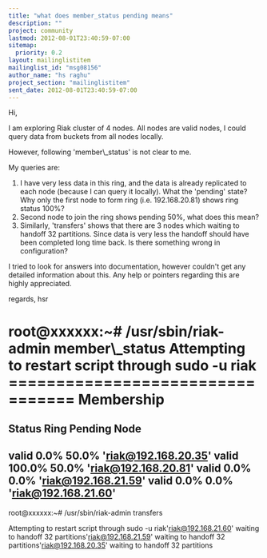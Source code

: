 ```yaml
---
title: "what does member_status pending means"
description: ""
project: community
lastmod: 2012-08-01T23:40:59-07:00
sitemap:
  priority: 0.2
layout: mailinglistitem
mailinglist_id: "msg08156"
author_name: "hs raghu"
project_section: "mailinglistitem"
sent_date: 2012-08-01T23:40:59-07:00
---
```



Hi,

 I am exploring Riak cluster of 4 nodes. All nodes are valid nodes, I
could query data from buckets from all nodes locally.

 However, following 'member\\_status' is not clear to me.

 My queries are:
 1. I have very less data in this ring, and the data is already
replicated to each node (because I can query it locally). What the
'pending' state?
 Why only the first node to form ring (i.e. 192.168.20.81) shows
ring status 100%?
 2. Second node to join the ring shows pending 50%, what does this
mean?
 3. Similarly, 'transfers' shows that there are 3 nodes which waiting
to handoff 32 partitions. Since data is very less the handoff should have
been
 completed long time back. Is there something wrong in
configuration?

 I tried to look for answers into documentation, however couldn't get
any detailed information about this. Any help or pointers regarding this
are highly appreciated.

regards,
hsr


root@xxxxxx:~# /usr/sbin/riak-admin member\\_status
Attempting to restart script through sudo -u riak
================================= Membership
==================================
Status Ring Pending Node
-------------------------------------------------------------------------------
valid 0.0% 50.0% 'riak@192.168.20.35'
valid 100.0% 50.0% 'riak@192.168.20.81'
valid 0.0% 0.0% 'riak@192.168.21.59'
valid 0.0% 0.0% 'riak@192.168.21.60'
-------------------------------------------------------------------------------


root@xxxxxx:~# /usr/sbin/riak-admin transfers

Attempting to restart script through sudo -u riak'riak@192.168.21.60'
waiting to handoff 32 partitions'riak@192.168.21.59' waiting to
handoff 32 partitions'riak@192.168.20.35' waiting to handoff 32
partitions
